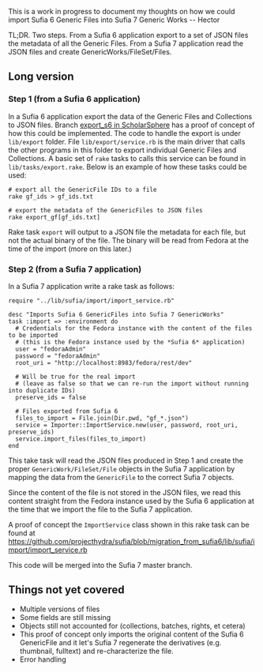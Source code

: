 This is a work in progress to document my thoughts on how we could import Sufia 6 Generic Files into Sufia 7 Generic Works -- Hector

TL;DR. Two steps. From a Sufia 6 application export to a set of JSON files the metadata of all the Generic Files. From a Sufia 7 application read the JSON files and create GenericWorks/FileSet/Files. 

## Long version

### Step 1 (from a Sufia 6 application)
In a Sufia 6 application export the data of the Generic Files and Collections to JSON files. Branch [export_s6 in ScholarSphere](https://github.com/psu-stewardship/scholarsphere/tree/export_s6) has a proof of concept of how this could be implemented. The code to handle the export is under `lib/export` folder. File `lib/export/service.rb` is the main driver that calls the other programs in this folder to export individual Generic Files and Collections. A basic set of `rake` tasks to calls this service can be found in `lib/tasks/export.rake`. Below is an example of how these tasks could be used:

```
# export all the GenericFile IDs to a file
rake gf_ids > gf_ids.txt

# export the metadata of the GenericFiles to JSON files
rake export_gf[gf_ids.txt]
```

Rake task `export` will output to a JSON file the metadata for each file, but not the actual binary of the file. The binary will be read from Fedora at the time of the import (more on this later.)


### Step 2 (from a Sufia 7 application)
In a Sufia 7 application write a rake task as follows:
```
require "../lib/sufia/import/import_service.rb"

desc "Imports Sufia 6 GenericFiles into Sufia 7 GenericWorks"
task :import => :environment do
  # Credentials for the Fedora instance with the content of the files to be imported
  # (this is the Fedora instance used by the *Sufia 6* application)
  user = "fedoraAdmin"
  password = "fedoraAdmin"
  root_uri = "http://localhost:8983/fedora/rest/dev"

  # Will be true for the real import
  # (leave as false so that we can re-run the import without running into duplicate IDs)
  preserve_ids = false

  # Files exported from Sufia 6
  files_to_import = File.join(Dir.pwd, "gf_*.json")
  service = Importer::ImportService.new(user, password, root_uri, preserve_ids)
  service.import_files(files_to_import)
end
```
This take task will read the JSON files produced in Step 1 and create the proper `GenericWork/FileSet/File` objects in the Sufia 7 application by mapping the data from the `GenericFile` to the correct Sufia 7 objects.

Since the content of the file is not stored in the JSON files, we read this content straight from the Fedora instance used by the Sufia 6 application at the time that we import the file to the Sufia 7 application.

A proof of concept the `ImportService` class shown in this rake task can be found at https://github.com/projecthydra/sufia/blob/migration_from_sufia6/lib/sufia/import/import_service.rb 

This code will be merged into the Sufia 7 master branch.


## Things not yet covered
* Multiple versions of files
* Some fields are still missing 
* Objects still not accounted for (collections, batches, rights, et cetera)
* This proof of concept only imports the original content of the Sufia 6 GenericFile and it let's Sufia 7 regenerate the derivatives (e.g. thumbnail, fulltext) and re-characterize the file.
* Error handling